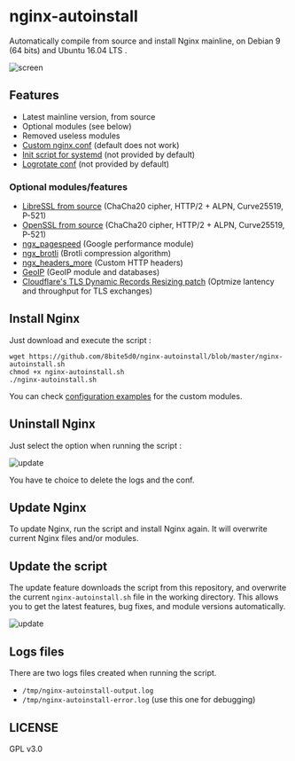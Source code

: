 # nginx-autoinstall
Automatically compile from source and install Nginx mainline, on Debian 9 (64 bits) and Ubuntu 16.04 LTS .

![screen](https://lut.im/cQ5J1pvOuX/aLcI1sR2LIQKIQxn.png)
## Features
- Latest mainline version, from source
- Optional modules (see below)
- Removed useless modules
- [Custom nginx.conf](https://github.com/Angristan/nginx-autoinstall/blob/master/conf/nginx.conf) (default does not work)
- [Init script for systemd](https://github.com/Angristan/nginx-autoinstall/blob/master/conf/nginx.service) (not provided by default)
- [Logrotate conf](https://github.com/Angristan/nginx-autoinstall/blob/master/conf/nginx-logrotate) (not provided by default)

### Optional modules/features
- [LibreSSL from source](http://www.libressl.org/) (ChaCha20 cipher, HTTP/2 + ALPN, Curve25519, P-521)
- [OpenSSL from source](https://www.openssl.org/) (ChaCha20 cipher, HTTP/2 + ALPN, Curve25519, P-521)
- [ngx_pagespeed](https://github.com/pagespeed/ngx_pagespeed) (Google performance module)
- [ngx_brotli](https://github.com/google/ngx_brotli) (Brotli compression algorithm)
- [ngx_headers_more](https://github.com/openresty/headers-more-nginx-module) (Custom HTTP headers)
- [GeoIP](http://dev.maxmind.com/geoip/geoip2/geolite2/) (GeoIP module and databases)
- [Cloudflare's TLS Dynamic Records Resizing patch](https://github.com/cujanovic/nginx-dynamic-tls-records-patch) (Optmize lantency and throughput for TLS exchanges)

## Install Nginx

Just download and execute the script :
```
wget https://github.com/8bite5d0/nginx-autoinstall/blob/master/nginx-autoinstall.sh
chmod +x nginx-autoinstall.sh
./nginx-autoinstall.sh
```

You can check [configuration examples](https://github.com/8bite5d0/nginx-autoinstall/tree/master/conf) for the custom modules.

## Uninstall Nginx

Just select the option when running the script :

![update](https://lut.im/Hj7wJKWwke/WZqeHT1QwwGfKXFf.png)

You have te choice to delete the logs and the conf.

## Update Nginx

To update Nginx, run the script and install Nginx again. It will overwrite current Nginx files and/or modules.

## Update the script

The update feature downloads the script from this repository, and overwrite the current `nginx-autoinstall.sh` file in the working directory. This allows you to get the latest features, bug fixes, and module versions automatically.

![update](https://lut.im/uQSSVxAz09/zhZRuvJjZp2paLHm.png)

## Logs files
There are two logs files created when running the script.

- `/tmp/nginx-autoinstall-output.log`
- `/tmp/nginx-autoinstall-error.log` (use this one for debugging)

## LICENSE

GPL v3.0
